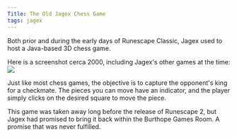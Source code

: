 ```yaml
---
Title: The Old Jagex Chess Game
tags: jagex
---
```


Both prior and during the early days of Runescape Classic, Jagex used to host a Java-based 3D chess game.

Here is a screenshot cerca 2000, including Jagex's other games at the time:
![](https://i.imgur.com/eCaacPR.png)

Just like most chess games, the objective is to capture the opponent's king for a checkmate. The pieces you can move have an indicator, and the player simply clicks on the desired square to move the piece.

This game was taken away long before the release of Runescape 2, but Jagex had promised to bring it back within the Burthope Games Room. A promise that was never fulfilled.
